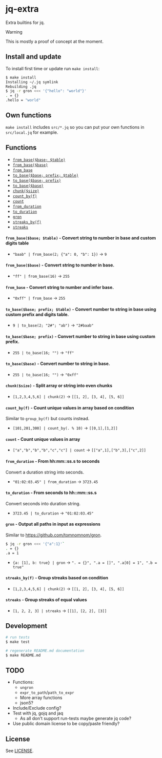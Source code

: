 # jq-extra

Extra builtins for jq.

> [!WARNING]
> This is mostly a proof of concept at the moment.

## Install and update

To install first time or update run `make install`:

```sh
$ make install
Installing ~/.jq symlink
Rebuilding .jq
$ jq -r gron <<< '{"hello": "world"}'
. = {}
.hello = "world"
```

## Own functions

`make install` includes `src/*.jq` so you can put your own functions in `src/local.jq` for example.

## Functions
- [`from_base($base; $table)`](#from_basebase_table)
- [`from_base($base)`](#from_basebase)
- [`from_base`](#from_base)
- [`to_base($base; prefix; $table)`](#to_basebase_prefix_table)
- [`to_base($base; prefix)`](#to_basebase_prefix)
- [`to_base($base)`](#to_basebase)
- [`chunk($size)`](#chunksize)
- [`count_by(f)`](#count_byf)
- [`count`](#count)
- [`from_duration`](#from_duration)
- [`to_duration`](#to_duration)
- [`gron`](#gron)
- [`streaks_by(f)`](#streaks_byf)
- [`streaks`](#streaks)
#### <a name="from_basebase_table"></a>`from_base($base; $table)` - Convert string to number in base and custom digits table
- `"baab" | from_base(2; {"a": 0, "b": 1})` → `9`

#### <a name="from_basebase"></a>`from_base($base)` - Convert string to number in base.
- `"ff" | from_base(16)` → `255`

#### <a name="from_base"></a>`from_base` - Convert string to number and infer base.
- `"0xff" | from_base` → `255`

#### <a name="to_basebase_prefix_table"></a>`to_base($base; prefix; $table)` - Convert number to string in base using custom prefix and digits table.
- `9 | to_base(2; "2#"; "ab")` → `"2#baab"`

#### <a name="to_basebase_prefix"></a>`to_base($base; prefix)` - Convert number to string in base using custom prefix.
- `255 | to_base(16; "")` → `"ff"`

#### <a name="to_basebase"></a>`to_base($base)` - Convert number to string in base.
- `255 | to_base(16; "")` → `"0xff"`

#### <a name="chunksize"></a>`chunk($size)` - Split array or string into even chunks
- `[1,2,3,4,5,6] | chunk(2)` → `[[1, 2], [3, 4], [5, 6]]`

#### <a name="count_byf"></a>`count_by(f)` - Count unique values in array based on condition
Similar to `group_by(f)` but counts instead.
- `[101,201,300] | count_by(. % 10)` → `[[0,1],[1,2]]`

#### <a name="count"></a>`count` - Count unique values in array
- `["a","b","b","b","c","c"] | count` → `[["a",1],["b",3],["c",2]]`

#### <a name="from_duration"></a>`from_duration` - From hh:mm::ss.s to seconds
Convert a duration string into seconds.
- `"01:02:03.45" | from_duration` → `3723.45`

#### <a name="to_duration"></a>`to_duration` - From seconds to hh::mm::ss.s
Convert seconds into duration string.
- `3723.45 | to_duration` → `"01:02:03.45"`

#### <a name="gron"></a>`gron` - Output all paths in input as expressions
Similar to https://github.com/tomnomnom/gron.
```sh
$ jq -r gron <<< '{"a":1}'`
. = {}
.a = 1
```
- `{a: [1], b: true} | gron` → `". = {}", ".a = []", ".a[0] = 1", ".b = true"`

#### <a name="streaks_byf"></a>`streaks_by(f)` - Group streaks based on condition
- `[1,2,3,4,5,6] | chunk(2)` → `[[1, 2], [3, 4], [5, 6]]`

#### <a name="streaks"></a>`streaks` - Group streaks of equal values
- `[1, 2, 2, 3] | streaks` → `[[1], [2, 2], [3]]`

## Development

```sh
# run tests
$ make test

# regenerate README.md documentation
$ make README.md
```

## TODO

- Functions:
  - `ungron`
  - `expr_to_path`/`path_to_expr`
  - More array functions
  - json5?
- Include/Exclude config?
- Test with jq, gojq and jaq
  - As all don't support run-tests maybe generate jq code?
- Use public domain license to be copy/paste friendly?

## License

See [LICENSE](LICENSE).
